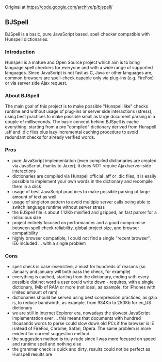 Original at https://code.google.com/archive/p/bjspell/

## BJSpell
BJSpell is a basic, pure JavaScript based, spell checker compatible with Hunspell dictionaries.

### Introduction
Hunspell is a mature and Open Source project which aim is to bring language spell checkers for everyone and with a wide range of supported languages. Since JavaScript is not fast as C, Java or other languages are, common browsers are spell-check capable only via plug-ins (e.g. FireFox) or via server side Ajax request.

### About BJSpell
The main goal of this project is to make possible "Hunspell like" checks runtime and without usage of plug-ins or server side interactions (stress), using best practices to make possible small as large document parsing in a couple of milliseconds. The basic concept behind BJSpell is cache everything, starting from a pre "compiled" dictionary derived from Hunspell .aff and .dic files plus lazy incremental caching procedure to avoid redundant checks for already verified words.

### Pros
* pure JavaScript implementation (even compiled dictionaries are created via JavaScript, thanks to Jaxer), it does NOT require Ajax/server-side interactions
* dictionaries are compiled via Hunspell official .aff or .dic files, it is easily possible to implement your own words in the dictionary and recompile them in a click
* usage of best JavaScript practices to make possible parsing of large amount of text as well
* usage of singleton pattern to avoid multiple server calls being able to switch language runtime without server stress
* the BJSpell file is about 1.12Kb minified and gzipped, an fast parser for a ridiculous size
* project entirely focused on performances and a good compromise between spell check reliability, global project size, and browser compatibility
* highly browser compatible, I could not find a single "recent browser", IE6 included ... with a single problem

### Cons
* spell check is case insensitive, a must for hundreds of reasons (so January and january will both pass the check, for example)
* everything is cached, starting from the dictionary, ending with every possible distinct word a user could write down - requires, with a single dictionary, 1Mb of RAM or more (not ideal, as example, for iPhones with limited amount of ram)
* dictionaries should be served using best compression practices, as gzip is, to reduce bandwidth, as example, from 934Kb to 250Kb for en_US dictionary
* we are still in Internet Explorer era, nowadays the slowest JavaScript implementation ever ... this means that documents with hundred thousands words to parse could slow down old PCs if the browser is IE isntead of FireFox, Chrome, Safari, Opera. The same problem is more evident for current suggestion method
* the suggestion method is truly rude since I was more focused on speed and runtime spell and nothing else
* the grammar check is quick and dirty, results could not be perfect as Hunspell results are
